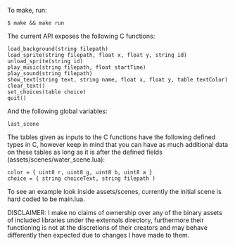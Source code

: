 To make, run:
```console
$ make && make run
```

The current API exposes the following C functions:
```
load_background(string filepath)
load_sprite(string filepath, float x, float y, string id)
unload_sprite(string id)
play_music(string filepath, float startTime)
play_sound(string filepath)
show_text(string text, string name, float x, float y, table textColor)
clear_text()
set_choices(table choice)
quit()
```

And the following global variables:
```
last_scene
```

The tables given as inputs to the C functions have the following defined types in C, however keep in mind that you can have as much additional data on these tables as long as it is after the defined fields (assets/scenes/water_scene.lua):
```
color = { uint8 r, uint8 g, uint8 b, uint8 a }
choice = { string choiceText, string filepath )
```

To see an example look inside assets/scenes, currently the initial scene is hard coded to be main.lua.

DISCLAIMER: I make no claims of ownership over any of the binary assets of included libraries under the externals directory, furthermore their functioning is not at the discretions of their creators and may behave differently then expected due to changes I have made to them.
